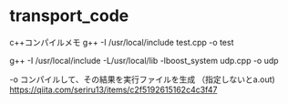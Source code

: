 # transport_code


c++コンパイルメモ
g++ -I /usr/local/include test.cpp -o test

g++ -I /usr/local/include -L/usr/local/lib -lboost_system udp.cpp -o udp


-o コンパイルして、その結果を実行ファイルを生成
（指定しないとa.out)
https://qiita.com/seriru13/items/c2f5192615162c4c3f47
